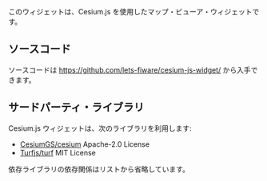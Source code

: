 このウィジェットは、Cesium.js を使用したマップ・ビューア・ウィジェットです。

## ソースコード

ソースコードは https://github.com/lets-fiware/cesium-js-widget/ から入手できます。

## サードパーティ・ライブラリ

Cesium.js ウィジェットは、次のライブラリを利用します:

- [CesiumGS/cesium](https://github.com/CesiumGS/cesium) Apache-2.0 License
- [Turfjs/turf](https://github.com/Turfjs/turf) MIT License

依存ライブラリの依存関係はリストから省略しています。
